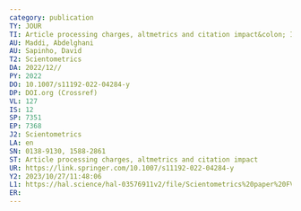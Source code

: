 ```yaml
---
category: publication
TY: JOUR
TI: Article processing charges, altmetrics and citation impact&colon; Is there an economic rationale?
AU: Maddi, Abdelghani
AU: Sapinho, David
T2: Scientometrics
DA: 2022/12//
PY: 2022
DO: 10.1007/s11192-022-04284-y
DP: DOI.org (Crossref)
VL: 127
IS: 12
SP: 7351
EP: 7368
J2: Scientometrics
LA: en
SN: 0138-9130, 1588-2861
ST: Article processing charges, altmetrics and citation impact
UR: https://link.springer.com/10.1007/s11192-022-04284-y
Y2: 2023/10/27/11:48:06
L1: https://hal.science/hal-03576911v2/file/Scientometrics%20paper%20FV-R3.pdf
ER: 
---
```

